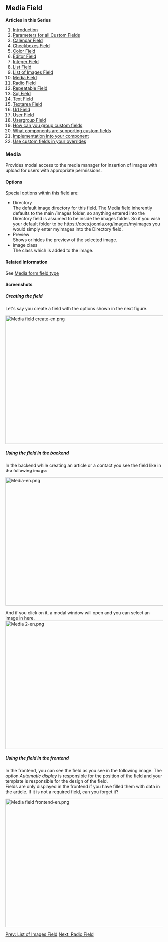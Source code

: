 <!-- Filename: J3.x:Adding_custom_fields/Media_Field / Display title: Adding custom fields/Media Field -->

## Media Field

**Articles in this Series**

1.  [Introduction](https://docs.joomla.org/J3.x:Adding_custom_fields "Special:MyLanguage/J3.x:Adding custom fields")
2.  [Parameters for all Custom
    Fields](https://docs.joomla.org/J3.x:Adding_custom_fields/Parameters_for_all_Custom_Fields "Special:MyLanguage/J3.x:Adding custom fields/Parameters for all Custom Fields")
3.  [Calendar
    Field](https://docs.joomla.org/J3.x:Adding_custom_fields/Calendar_Field "Special:MyLanguage/J3.x:Adding custom fields/Calendar Field")
4.  [Checkboxes
    Field](https://docs.joomla.org/J3.x:Adding_custom_fields/Checkboxes_Field "Special:MyLanguage/J3.x:Adding custom fields/Checkboxes Field")
5.  [Color
    Field](https://docs.joomla.org/J3.x:Adding_custom_fields/Color_Field "Special:MyLanguage/J3.x:Adding custom fields/Color Field")
6.  [Editor
    Field](https://docs.joomla.org/J3.x:Adding_custom_fields/Editor_Field "Special:MyLanguage/J3.x:Adding custom fields/Editor Field")
7.  [Integer
    Field](https://docs.joomla.org/J3.x:Adding_custom_fields/Integer_Field "Special:MyLanguage/J3.x:Adding custom fields/Integer Field")
8.  [List
    Field](https://docs.joomla.org/J3.x:Adding_custom_fields/List_Field "Special:MyLanguage/J3.x:Adding custom fields/List Field")
9.  [List of Images
    Field](https://docs.joomla.org/J3.x:Adding_custom_fields/ListOfImages_Field "Special:MyLanguage/J3.x:Adding custom fields/ListOfImages Field")
10. [Media
    Field](https://docs.joomla.org/J3.x:Adding_custom_fields/Media_Field "Special:MyLanguage/J3.x:Adding custom fields/Media Field")
11. [Radio
    Field](https://docs.joomla.org/J3.x:Adding_custom_fields/Radio_Field "Special:MyLanguage/J3.x:Adding custom fields/Radio Field")
12. [Repeatable
    Field](https://docs.joomla.org/J3.x:Adding_custom_fields/Repeatable_Field "Special:MyLanguage/J3.x:Adding custom fields/Repeatable Field")
13. [Sql
    Field](https://docs.joomla.org/J3.x:Adding_custom_fieldshttps://docs.joomla.org/J3.x:Adding%20custom%20fields/Sql%20Field)
14. [Text
    Field](https://docs.joomla.org/J3.x:Adding_custom_fields/Text_Field "Special:MyLanguage/J3.x:Adding custom fields/Text Field")
15. [Textarea
    Field](https://docs.joomla.org/J3.x:Adding_custom_fields/Textarea_Field "Special:MyLanguage/J3.x:Adding custom fields/Textarea Field")
16. [Url
    Field](https://docs.joomla.org/J3.x:Adding_custom_fields/Url_Field "Special:MyLanguage/J3.x:Adding custom fields/Url Field")
17. [User
    Field](https://docs.joomla.org/J3.x:Adding_custom_fields/User_Field "Special:MyLanguage/J3.x:Adding custom fields/User Field")
18. [Usergroup
    Field](https://docs.joomla.org/J3.x:Adding_custom_fields/Usergroup_Field "Special:MyLanguage/J3.x:Adding custom fields/Usergroup Field")
19. [How can you group custom
    fields](https://docs.joomla.org/J3.x:Adding_custom_fields/How%CC%9E_can_you_group_custom_fields "Special:MyLanguage/J3.x:Adding custom fields/How̞ can you group custom fields")
20. [What components are supporting custom
    fields](https://docs.joomla.org/J3.x:Adding_custom_fields/What_components_are_supporting_custom_fields "Special:MyLanguage/J3.x:Adding custom fields/What components are supporting custom fields")
21. [Implementation into your
    component](https://docs.joomla.org/J3.x:Adding_custom_fields/Implement_into_your_component "Special:MyLanguage/J3.x:Adding custom fields/Implement into your component")
22. [Use custom fields in your
    overrides](https://docs.joomla.org/J3.x:Adding_custom_fields/Overrides "Special:MyLanguage/J3.x:Adding custom fields/Overrides")

### Media

Provides modal access to the media manager for insertion of images with
upload for users with appropriate permissions.

#### Options

Special options within this field are:

- Directory  
  The default image directory for this field. The Media field inherently
  defaults to the main /images folder, so anything entered into the
  Directory field is assumed to be inside the images folder. So if you
  wish your default folder to be https://docs.joomla.org/images/myimages
  you would simply enter myimages into the Directory field.
- Preview  
  Shows or hides the preview of the selected image.
- image class  
  The class which is added to the image.

#### Related Information

See [Media form field
type](https://docs.joomla.org/Media_form_field_type "Special:MyLanguage/Media form field type")

#### Screenshots

##### Creating the field

Let's say you create a field with the options shown in the next figure.

<img
src="https://docs.joomla.org/images/thumb/a/a0/Media_field_create-en.png/800px-Media_field_create-en.png"
decoding="async"
srcset="https://docs.joomla.org/images/thumb/a/a0/Media_field_create-en.png/1200px-Media_field_create-en.png 1.5x, https://docs.joomla.org/images/a/a0/Media_field_create-en.png 2x"
data-file-width="1291" data-file-height="663" width="800" height="411"
alt="Media field create-en.png" />

##### Using the field in the backend

In the backend while creating an article or a contact you see the field
like in the following imageː

<img
src="https://docs.joomla.org/images/thumb/3/35/Media-en.png/800px-Media-en.png"
decoding="async"
srcset="https://docs.joomla.org/images/thumb/3/35/Media-en.png/1200px-Media-en.png 1.5x, https://docs.joomla.org/images/3/35/Media-en.png 2x"
data-file-width="1291" data-file-height="663" width="800" height="411"
alt="Media-en.png" />

And if you click on it, a modal window will open and you can select an
image in here. <img
src="https://docs.joomla.org/images/thumb/5/57/Media_2-en.png/800px-Media_2-en.png"
decoding="async"
srcset="https://docs.joomla.org/images/thumb/5/57/Media_2-en.png/1200px-Media_2-en.png 1.5x, https://docs.joomla.org/images/5/57/Media_2-en.png 2x"
data-file-width="1291" data-file-height="663" width="800" height="411"
alt="Media 2-en.png" />

##### Using the field in the frontend

In the frontend, you can see the field as you see in the following
image. The option *Automatic display* is responsible for the position of
the field and your template is responsible for the design of the
field.  
Fields are only displayed in the frontend if you have filled them with
data in the article. If it is not a required field, can you forget it?

<img
src="https://docs.joomla.org/images/thumb/e/e9/Media_field_frontend-en.png/800px-Media_field_frontend-en.png"
decoding="async"
srcset="https://docs.joomla.org/images/thumb/e/e9/Media_field_frontend-en.png/1200px-Media_field_frontend-en.png 1.5x, https://docs.joomla.org/images/e/e9/Media_field_frontend-en.png 2x"
data-file-width="1291" data-file-height="663" width="800" height="411"
alt="Media field frontend-en.png" />

<a
href="https://docs.joomla.org/J3.x:Adding_custom_fields/List_of_Images_Field"
id="content-button" class="button expand success">Prev: List of Images
Field</a>
<a href="https://docs.joomla.org/J3.x:Adding_custom_fields/Radio_Field"
id="content-button" class="button expand">Next: Radio Field</a>
